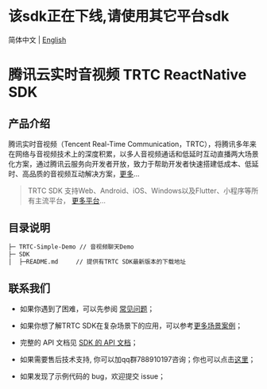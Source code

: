 # 该sdk正在下线,请使用其它平台sdk

简体中文 | [English](./README.md)

# 腾讯云实时音视频 TRTC ReactNative SDK

## 产品介绍

腾讯实时音视频（Tencent Real-Time Communication，TRTC），将腾讯多年来在网络与音视频技术上的深度积累，以多人音视频通话和低延时互动直播两大场景化方案，通过腾讯云服务向开发者开放，致力于帮助开发者快速搭建低成本、低延时、高品质的音视频互动解决方案，[更多](https://cloud.tencent.com/document/product/647/16788)...

> TRTC SDK 支持Web、Android、iOS、Windows以及Flutter、小程序等所有主流平台， [更多平台](https://github.com/LiteAVSDK?q=TRTC_&type=all&sort=)...

## 目录说明

```bash
├─ TRTC-Simple-Demo // 音视频聊天Demo
├─ SDK 
│  ├─README.md     // 提供有TRTC SDK最新版本的下载地址
```


## 联系我们
- 如果你遇到了困难，可以先参阅 [常见问题](https://cloud.tencent.com/document/product/647/43018)；

- 如果你想了解TRTC SDK在复杂场景下的应用，可以参考[更多场景案例](https://cloud.tencent.com/document/product/647/57486)；

- 完整的 API 文档见 [SDK 的 API 文档](https://cloud.tencent.com/document/product/647/63792)；

- 如果需要售后技术支持, 你可以加qq群788910197咨询；你也可以点击[这里](https://cloud.tencent.com/document/product/647/19906)；

- 如果发现了示例代码的 bug，欢迎提交 issue；


